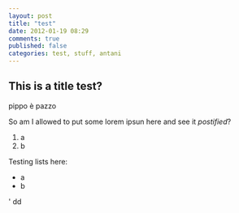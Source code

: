 ```yaml
---
layout: post
title: "test"
date: 2012-01-19 08:29
comments: true
published: false
categories: test, stuff, antani
---
```

## This is a title test?

pippo è pazzo

So am I allowed to put some lorem ipsun here and see it _postified_?
1. a
2. b

Testing lists here:

- a
- b

' dd
